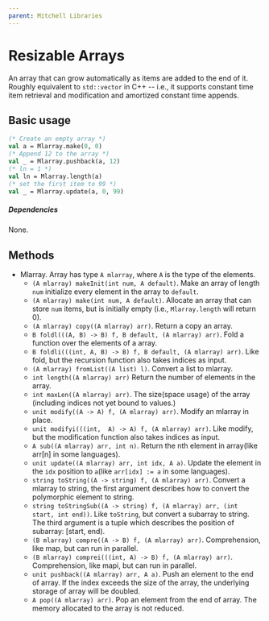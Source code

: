 ```yaml
---
parent: Mitchell Libraries
---
```

# Resizable Arrays

An array that can grow automatically as items are added to the end of it. Roughly
equivalent to `std::vector` in C++ -- i.e., it supports constant time item
retrieval and modification and amortized constant time appends.

## Basic usage

```sml
(* Create an empty array *)
val a = Mlarray.make(0, 0)
(* Append 12 to the array *)
val _ = Mlarray.pushback(a, 12)
(* ln = 1 *)
val ln = Mlarray.length(a)
(* set the first item to 99 *)
val _ = Mlarray.update(a, 0, 99)
```

##### Dependencies

None.

## Methods

- Mlarray. Array has type `A mlarray`, where `A` is the type of the elements.
    + `(A mlarray) makeInit(int num, A default)`. Make an array of length `num` initialize every element in the array to `default`.
    + `(A mlarray) make(int num, A default)`. Allocate an array that can store `num` items, but is initially empty (i.e., `Mlarray.length` will return 0).
    + `(A mlarray) copy((A mlarray) arr)`. Return a copy an array.
    + `B foldl(((A, B) -> B) f, B default, (A mlarray) arr)`. Fold a function over the elements of a array.
    + `B foldli(((int, A, B) -> B) f, B default, (A mlarray) arr)`. Like fold, but the recursion function also takes indices as input.
    + `(A mlarray) fromList((A list) l)`. Convert a list to mlarray.
    + `int length((A mlarray) arr)` Return the number of elements in the array.
    + `int maxLen((A mlarray) arr)`. The size(space usage) of the array (including indices not yet bound to values.)
    + `unit modify((A -> A) f, (A mlarray) arr)`. Modify an mlarray in place. 
    + `unit modifyi(((int,  A) -> A) f, (A mlarray) arr)`. Like modify, but the modification function also takes indices as input.
    + `A sub((A mlarray) arr, int n)`. Return the nth element in array(like arr[n] in some languages).
    + `unit update((A mlarray) arr, int idx, A a)`. Update the element in the `idx` position to `a`(like `arr[idx] := a` in some languages).
    + `string toString((A -> string) f, (A mlarray) arr)`. Convert a mlarray to string, the first argument describes how to convert the polymorphic element to string.
    + `string toStringSub((A -> string) f, (A mlarray) arr, (int start, int end))`. Like `toString`, but convert a subarray to string. The third argument is a tuple which describes the position of subarray: [start, end).
    + `(B mlarray) compre((A -> B) f, (A mlarray) arr)`. Comprehension, like map, but can run in parallel.
    + `(B mlarray) comprei(((int, A) -> B) f, (A mlarray) arr)`. Comprehension, like mapi, but can run in parallel.
    + `unit pushback((A mlarray) arr, A a)`. Push an element to the end of array. If the index exceeds the size of the array, the underlying storage of array will be doubled.
    + `A pop((A mlarray) arr)`. Pop an element from the end of array.  The memory allocated to the array is not reduced.

